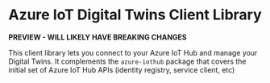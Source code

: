 # Azure IoT Digital Twins Client Library

**PREVIEW - WILL LIKELY HAVE BREAKING CHANGES**

This client library lets you connect to your Azure IoT Hub and manage your Digital Twins.
It complements the `azure-iothub` package that covers the initial set of Azure IoT Hub APIs (identity registry, service client, etc)


